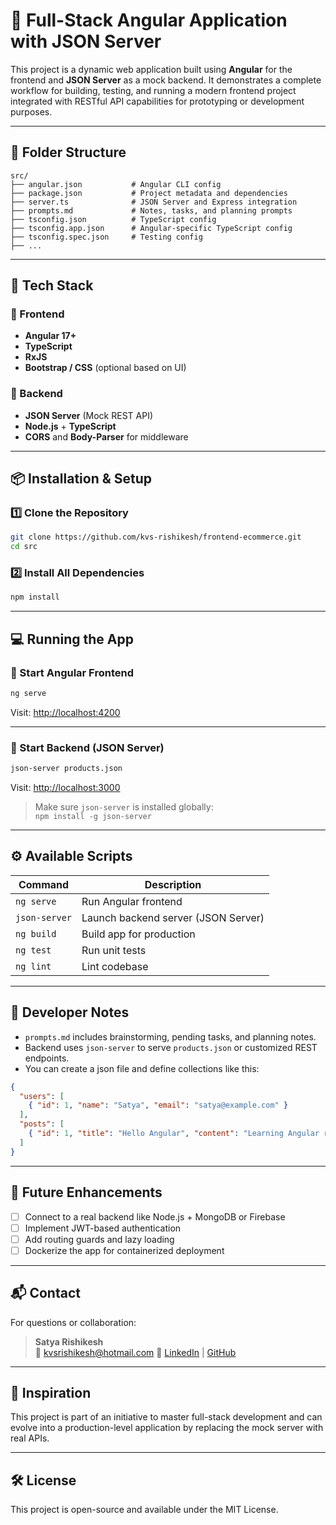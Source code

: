 # 🚀 Full-Stack Angular Application with JSON Server

This project is a dynamic web application built using **Angular** for the frontend and **JSON Server** as a mock backend. It demonstrates a complete workflow for building, testing, and running a modern frontend project integrated with RESTful API capabilities for prototyping or development purposes.

---

## 📁 Folder Structure

```
src/
├── angular.json           # Angular CLI config
├── package.json           # Project metadata and dependencies
├── server.ts              # JSON Server and Express integration
├── prompts.md             # Notes, tasks, and planning prompts
├── tsconfig.json          # TypeScript config
├── tsconfig.app.json      # Angular-specific TypeScript config
├── tsconfig.spec.json     # Testing config
├── ...
```

---

## 🧰 Tech Stack

### 🔹 Frontend
- **Angular 17+**
- **TypeScript**
- **RxJS**
- **Bootstrap / CSS** (optional based on UI)

### 🔹 Backend
- **JSON Server** (Mock REST API)
- **Node.js** + **TypeScript**
- **CORS** and **Body-Parser** for middleware

---

## 📦 Installation & Setup

### 1️⃣ Clone the Repository

```bash
git clone https://github.com/kvs-rishikesh/frontend-ecommerce.git
cd src
```

### 2️⃣ Install All Dependencies

```bash
npm install
```

---

## 💻 Running the App

### 🔹 Start Angular Frontend

```bash
ng serve
```

Visit: [http://localhost:4200](http://localhost:4200)

---

### 🔹 Start Backend (JSON Server)

```bash
json-server products.json
```

Visit: [http://localhost:3000](http://localhost:3000)

> Make sure `json-server` is installed globally:  
> `npm install -g json-server`

---

## ⚙️ Available Scripts

| Command               | Description                              |
|------------------------|------------------------------------------|
| `ng serve`             | Run Angular frontend                     |
| `json-server`          | Launch backend server (JSON Server)      |
| `ng build`             | Build app for production                 |
| `ng test`              | Run unit tests                           |
| `ng lint`              | Lint codebase                            |

---



## 📝 Developer Notes

- `prompts.md` includes brainstorming, pending tasks, and planning notes.
- Backend uses `json-server` to serve `products.json` or customized REST endpoints.
- You can create a json file and define collections like this:

```json
{
  "users": [
    { "id": 1, "name": "Satya", "email": "satya@example.com" }
  ],
  "posts": [
    { "id": 1, "title": "Hello Angular", "content": "Learning Angular rocks!" }
  ]
}
```

---


## 📌 Future Enhancements

- [ ] Connect to a real backend like Node.js + MongoDB or Firebase
- [ ] Implement JWT-based authentication
- [ ] Add routing guards and lazy loading
- [ ] Dockerize the app for containerized deployment

---

## 📬 Contact

For questions or collaboration:

> **Satya Rishikesh**  
> 📧 kvsrishikesh@hotmail.com 
> 💼 [LinkedIn](https://linkedin.com/in/hellosatyaa) | [GitHub](https://github.com/kvs-rishikesh)

---

## 🧠 Inspiration

This project is part of an initiative to master full-stack development and can evolve into a production-level application by replacing the mock server with real APIs.

---

## 🛠️ License

This project is open-source and available under the MIT License.
